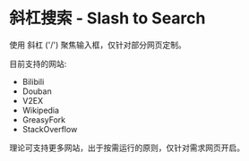 # 斜杠搜索 - Slash to Search

使用 斜杠 ('/') 聚焦输入框，仅针对部分网页定制。

目前支持的网站:

* Bilibili
* Douban
* V2EX
* Wikipedia
* GreasyFork
* StackOverflow

理论可支持更多网站，出于按需运行的原则，仅针对需求网页开启。

